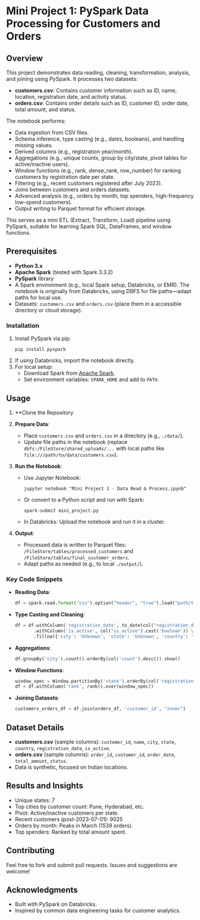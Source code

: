 # Mini Project 1: PySpark Data Processing for Customers and Orders

## Overview
This project demonstrates data reading, cleaning, transformation, analysis, and joining using PySpark. It processes two datasets:
- **customers.csv**: Contains customer information such as ID, name, location, registration date, and activity status.
- **orders.csv**: Contains order details such as ID, customer ID, order date, total amount, and status.

The notebook performs:
- Data ingestion from CSV files.
- Schema inference, type casting (e.g., dates, booleans), and handling missing values.
- Derived columns (e.g., registration year/month).
- Aggregations (e.g., unique counts, group by city/state, pivot tables for active/inactive users).
- Window functions (e.g., rank, dense_rank, row_number) for ranking customers by registration date per state.
- Filtering (e.g., recent customers registered after July 2023).
- Joins between customers and orders datasets.
- Advanced analysis (e.g., orders by month, top spenders, high-frequency low-spend customers).
- Output writing to Parquet format for efficient storage.

This serves as a mini ETL (Extract, Transform, Load) pipeline using PySpark, suitable for learning Spark SQL, DataFrames, and window functions.

## Prerequisites
- **Python 3.x**
- **Apache Spark** (tested with Spark 3.3.2)
- **PySpark** library
- A Spark environment (e.g., local Spark setup, Databricks, or EMR). The notebook is originally from Databricks, using DBFS for file paths—adapt paths for local use.
- Datasets: `customers.csv` and `orders.csv` (place them in a accessible directory or cloud storage).

### Installation
1. Install PySpark via pip:
   ```
   pip install pyspark
   ```
2. If using Databricks, import the notebook directly.
3. For local setup:
   - Download Spark from [Apache Spark](https://spark.apache.org/downloads.html).
   - Set environment variables: `SPARK_HOME` and add to `PATH`.

## Usage
1. **Clone the Repository

2. **Prepare Data**:
   - Place `customers.csv` and `orders.csv` in a directory (e.g., `./data/`).
   - Update file paths in the notebook (replace `dbfs:/FileStore/shared_uploads/...` with local paths like `file:///path/to/data/customers.csv`).

3. **Run the Notebook**:
   - Use Jupyter Notebook:
     ```
     jupyter notebook "Mini Project 1 - Data Read & Process.ipynb"
     ```
   - Or convert to a Python script and run with Spark:
     ```
     spark-submit mini_project.py
     ```
   - In Databricks: Upload the notebook and run it in a cluster.

4. **Output**:
   - Processed data is written to Parquet files: `/FileStore/tables/processed_customers` and `/FileStore/tables/final_customer_orders`.
   - Adapt paths as needed (e.g., to local `./output/`).

### Key Code Snippets
- **Reading Data**:
  ```python
  df = spark.read.format("csv").option("header", "true").load("path/to/customers.csv")
  ```
- **Type Casting and Cleaning**:
  ```python
  df = df.withColumn('registration_date', to_date(col("registration_date"), 'yyyy-MM-dd')) \
         .withColumn('is_active', col("is_active").cast('boolean')) \
         .fillna({'city': 'Unknown', 'state': 'Unknown', 'country': 'Unknown'})
  ```
- **Aggregations**:
  ```python
  df.groupBy('city').count().orderBy(col('count').desc()).show()
  ```
- **Window Functions**:
  ```python
  window_spec = Window.partitionBy('state').orderBy(col('registration_date').desc())
  df = df.withColumn('rank', rank().over(window_spec))
  ```
- **Joining Datasets**:
  ```python
  customers_orders_df = df.join(orders_df, 'customer_id', "inner")
  ```

## Dataset Details
- **customers.csv** (sample columns): `customer_id`, `name`, `city`, `state`, `country`, `registration_date`, `is_active`.
- **orders.csv** (sample columns): `order_id`, `customer_id`, `order_date`, `total_amount`, `status`.
- Data is synthetic, focused on Indian locations.

## Results and Insights
- Unique states: 7
- Top cities by customer count: Pune, Hyderabad, etc.
- Pivot: Active/inactive customers per state.
- Recent customers (post-2023-07-01): 9025
- Orders by month: Peaks in March (1539 orders).
- Top spenders: Ranked by total amount spent.

## Contributing
Feel free to fork and submit pull requests. Issues and suggestions are welcome!


## Acknowledgments
- Built with PySpark on Databricks.
- Inspired by common data engineering tasks for customer analytics.
